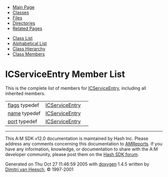 <div class="tabs">

- [Main Page](index.md)
- <span id="current">[Classes](annotated.md)</span>
- [Files](files.md)
- [Directories](dirs.md)
- [Related Pages](pages.md)

</div>

<div class="tabs">

- [Class List](annotated.md)
- [Alphabetical List](classes.md)
- [Class Hierarchy](hierarchy.md)
- [Class Members](functions.md)

</div>

# ICServiceEntry Member List

This is the complete list of members for <a href="structICServiceEntry.md" class="el">ICServiceEntry</a>, including all inherited members.

|  |  |  |
|----|----|----|
| <a href="structICServiceEntry.md#4e5868d676cb634aa75b125a0f741abf" class="el">flags</a> typedef | <a href="structICServiceEntry.md" class="el">ICServiceEntry</a> |  |
| <a href="structICServiceEntry.md#b068931cc450442b63f5b3d276ea4297" class="el">name</a> typedef | <a href="structICServiceEntry.md" class="el">ICServiceEntry</a> |  |
| <a href="structICServiceEntry.md#901555fb06e346cb065ceb9808dcfc25" class="el">port</a> typedef | <a href="structICServiceEntry.md" class="el">ICServiceEntry</a> |  |

------------------------------------------------------------------------

<span class="small">This A:M SDK v12.0 documentation is maintained by Hash Inc. Please address any comments concerning this documentation to [AMReports](http://www.hash.com/reports). If you have any information, knowledge, or documentation to share with the A:M developer community, please post them on the [Hash SDK forum](http://www.hash.com/forums/index.php?showforum=11).</span>

Generated on Thu Oct 27 11:46:59 2005 with [<span class="image placeholder" original-image-src="doxygen.png" original-image-title="" height="45" width="100" align="middle" border="0">doxygen</span>](http://www.doxygen.org/index.html) 1.4.5 written by [Dimitri van Heesch](mailto:dimitri@stack.nl), © 1997-2001
